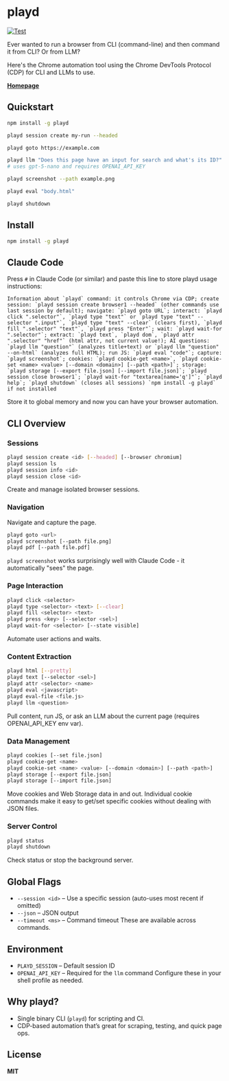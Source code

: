 # playd

[![Test](https://github.com/slava-vishnyakov/playd/actions/workflows/test.yml/badge.svg)](https://github.com/slava-vishnyakov/playd/actions/workflows/test.yml)

Ever wanted to run a browser from CLI (command-line) and then command it from CLI? Or from LLM?  

Here's the Chrome automation tool using the Chrome DevTools Protocol (CDP) for CLI and LLMs to use.

[**Homepage**](https://slava-vishnyakov.github.io/playd/)

## Quickstart

```bash
npm install -g playd

playd session create my-run --headed

playd goto https://example.com

playd llm "Does this page have an input for search and what's its ID?" 
# uses gpt-5-nano and requires OPENAI_API_KEY

playd screenshot --path example.png

playd eval "body.html"

playd shutdown
```

## Install

```bash
npm install -g playd
```

## Claude Code

Press `#` in Claude Code (or similar) and paste this line to store playd usage instructions:

```
Information about `playd` command: it controls Chrome via CDP; create session: `playd session create browser1 --headed` (other commands use last session by default); navigate: `playd goto URL`; interact: `playd click ".selector"`, `playd type "text"` or `playd type "text" --selector ".input"`, `playd type "text" --clear` (clears first), `playd fill ".selector" "text"`, `playd press "Enter"`; wait: `playd wait-for ".selector"`; extract: `playd text`, `playd dom`, `playd attr ".selector" "href"` (html attr, not current value!); AI questions: `playd llm "question"` (analyzes title+text) or `playd llm "question" --on-html` (analyzes full HTML); run JS: `playd eval "code"`; capture: `playd screenshot`; cookies: `playd cookie-get <name>`, `playd cookie-set <name> <value> [--domain <domain>] [--path <path>]`; storage: `playd storage [--export file.json] [--import file.json]`; `playd session close browser1`; `playd wait-for "textarea[name='q']"`; `playd help`; `playd shutdown` (closes all sessions) `npm install -g playd` if not installed
```

Store it to global memory and now you can have your browser automation.

## CLI Overview

### Sessions

```bash
playd session create <id> [--headed] [--browser chromium]
playd session ls
playd session info <id>
playd session close <id>
```

Create and manage isolated browser sessions.

### Navigation

Navigate and capture the page.

```bash
playd goto <url>
playd screenshot [--path file.png]
playd pdf [--path file.pdf]
```

`playd screenshot` works surprisingly well with Claude Code - it automatically "sees" the page.

### Page Interaction

```bash
playd click <selector>
playd type <selector> <text> [--clear]
playd fill <selector> <text>
playd press <key> [--selector <sel>]
playd wait-for <selector> [--state visible]
```

Automate user actions and waits.

### Content Extraction

```bash
playd html [--pretty]
playd text [--selector <sel>]
playd attr <selector> <name>
playd eval <javascript>
playd eval-file <file.js>
playd llm <question>
```

Pull content, run JS, or ask an LLM about the current page (requires OPENAI_API_KEY env var).

### Data Management

```bash
playd cookies [--set file.json]
playd cookie-get <name>
playd cookie-set <name> <value> [--domain <domain>] [--path <path>]
playd storage [--export file.json]
playd storage [--import file.json]
```

Move cookies and Web Storage data in and out. Individual cookie commands make it easy to get/set specific cookies without dealing with JSON files.

### Server Control

```bash
playd status
playd shutdown
```

Check status or stop the background server.

## Global Flags

* `--session <id>` – Use a specific session (auto-uses most recent if omitted)
* `--json` – JSON output
* `--timeout <ms>` – Command timeout
  These are available across commands.

## Environment

* `PLAYD_SESSION` – Default session ID
* `OPENAI_API_KEY` – Required for the `llm` command
  Configure these in your shell profile as needed.

## Why playd?

* Single binary CLI (`playd`) for scripting and CI.
* CDP-based automation that’s great for scraping, testing, and quick page ops. 

## License

**MIT**
